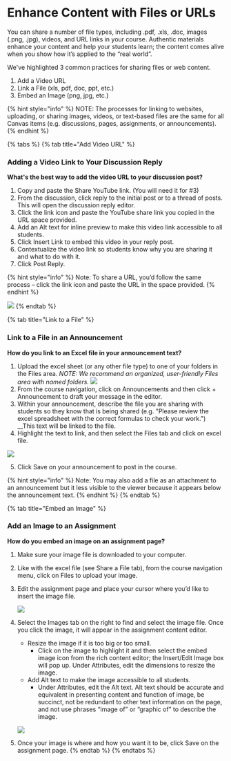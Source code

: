 # Enhance Content with Files or URLs

You can share a number of file types, including .pdf, .xls, .doc, images \(.png, .jpg\), videos, and URL links in your course. Authentic materials enhance your content and help your students learn; the content comes alive when you show how it’s applied to the “real world”.

We've highlighted 3 common practices for sharing files or web content.

1. Add a Video URL
2. Link a File \(xls, pdf, doc, ppt, etc.\)
3. Embed an Image \(png, jpg, etc.\)

{% hint style="info" %}
NOTE: The processes for linking to websites, uploading, or sharing images, videos, or text-based files are the same for all Canvas items \(e.g. discussions,  pages, assignments, or announcements\).
{% endhint %}

{% tabs %}
{% tab title="Add Video URL" %}
### Adding a Video Link to Your Discussion Reply

**What's the best way to add the video URL to your discussion post?** 

1. Copy and paste the Share YouTube link. \(You will need it for \#3\)
2. From the discussion, click reply to the initial post or to a thread of posts. This will open the discussion reply editor.
3. Click the link icon and paste the YouTube share link you copied in the URL space provided.
4. Add an Alt text for inline preview to make this video link accessible to all students.
5. Click Insert Link to embed this video in your reply post.
6. Contextualize the video link so students know why you are sharing it and what to do with it.
7. Click Post Reply.

{% hint style="info" %}
Note: To share a URL, you’d follow the same process – click the link icon and paste the URL in the space provided.
{% endhint %}

![](https://lh5.googleusercontent.com/wzrcbTwpqbuOjGdMsldc_XEG45l15huSkvjvim1YDNJWNx-I5bM3jouMjE0zN_kTyxojghKqhZo3IiU8fGWsJRqFqb59keiMsN0XWVYuIerAvw7hLNecoVSM0oYOL-Ew4k6JZ5nt)
{% endtab %}

{% tab title="Link to a File" %}
### Link to a File in an Announcement 

**How do you link to an Excel file in your announcement text?**

1. Upload the excel sheet \(or any other file type\) to one of your folders in the Files area.  _NOTE: We recommend an organized, user-friendly Files area with named folders._ ![](https://lh4.googleusercontent.com/ou83T0OQatmdciZIjdxJnQ9naqbxm9iBkcsdm2t_0gb2kmWaQAQD32_654O1Sq8GoesZ80n0wkMs0-kv4sJARN2kdpdez0lzC5PQDC3ZuZblV-2BU3ua3oHreCznrDAaSuog9mUD) 
2. From the course navigation, click on Announcements and then click + Announcement to draft your message in the editor.
3. Within your announcement, describe the file you are sharing with students so they know that is being shared \(e.g. "Please review the excel spreadsheet with the correct formulas to check your work."\) __This text will be linked to the file.
4. Highlight the text to link, and then select the Files tab and click on excel file.

![](https://lh5.googleusercontent.com/5VbO4_q7ziuYhEtLQrMVINbTI_UBLkgFRy1I47_j2ZtXP19uwgiDDsJpfKaWqvMRvQ9dNp7zZI6X9TgftbPrbJeunlsexqSBfZ2GoZ-TKvNucokCHn4R5yihyukRTOseIQIyijhb)

5. Click Save on your announcement to post in the course.

{% hint style="info" %}
Note: You may also add a file as an attachment to an announcement but it less visible to the viewer because it appears below the announcement text.
{% endhint %}
{% endtab %}

{% tab title="Embed an Image" %}
### Add an Image to an Assignment

**How do you embed an image on an assignment page?**

1. Make sure your image file is downloaded to your computer.
2. Like with the excel file \(see Share a File tab\), from the course navigation menu, click on Files to upload your image.
3. Edit the assignment page and place your cursor where you’d like to insert the image file.

   ![](https://lh3.googleusercontent.com/6YhTvrXCbrb173OKM-v0_1UC8aCEvgkxahiQbYmLrShZ1T9puRmPLJ5MNYzgqSYlcENSJWscJYGd8XHWKiuIz_r7tLhWfgVaNgr-tOOXj0C2ciUzcy0O3FwQdPZjTUfKn01CAArT)

4. Select the Images tab on the right to find and select the image file. Once you click the image, it will appear in the assignment content editor.

   * Resize the image if it is too big or too small. 
     * Click on the image to highlight it and then select the embed image icon from the rich content editor; the Insert/Edit Image box will pop up. Under Attributes, edit the dimensions to resize the image.
   * Add Alt text to make the image accessible to all students. 
     * Under Attributes, edit the Alt text. Alt text should be accurate and equivalent in presenting content and function of image, be succinct, not be redundant to other text information on the page, and not use phrases “image of” or “graphic of” to describe the image.

   ![](https://lh3.googleusercontent.com/eA43hoTDRE3ac6l5a-TmfdbNr7I8ay0uDjoFPPgmOEE7o63D4EWbYcyIY_tLhvCWJt_Opq2SCHfO4-op4CqrC_leU_RmFWqXcBtAVlYyzk8MW7WzWpz6endicB5YLwgL3KBwlXAK)

5. Once your image is where and how you want it to be, click Save on the assignment page.
{% endtab %}
{% endtabs %}

